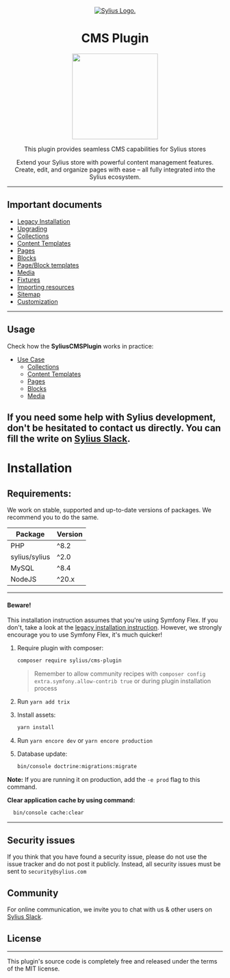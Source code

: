 <p align="center">
    <a href="https://sylius.com" target="_blank">
        <picture>
          <source media="(prefers-color-scheme: dark)" srcset="https://media.sylius.com/sylius-logo-800-dark.png">
          <source media="(prefers-color-scheme: light)" srcset="https://media.sylius.com/sylius-logo-800.png">
          <img alt="Sylius Logo." src="https://media.sylius.com/sylius-logo-800.png">
        </picture>
    </a>
</p>

<h1 align="center">CMS Plugin</h1>

<p align="center"><a href="https://sylius.com/plugins/" target="_blank"><img src="https://sylius.com/assets/badge-official-sylius-plugin.png" width="200"></a></p>

<p align="center">This plugin provides seamless CMS capabilities for Sylius stores</p>

<p align="center">Extend your Sylius store with powerful content management features. Create, edit, and organize pages with ease – all fully integrated into the Sylius ecosystem.</p>

---

## Important documents

- [Legacy Installation](legacy_installation.md)
- [Upgrading](UPGRADE.md)
- [Collections](doc/collections.md)
- [Content Templates](doc/content_templates.md)
- [Pages](doc/pages.md)
- [Blocks](doc/blocks.md)
- [Page/Block templates](doc/templates.md)
- [Media](doc/media.md)
- [Fixtures](doc/fixtures.md)
- [Importing resources](doc/importing-resources.md)
- [Sitemap](doc/sitemap.md)
- [Customization](doc/customization.md)

---

## Usage
  Check how the **SyliusCMSPlugin** works in practice:
- [Use Case](doc/use_case.md)
  - [Collections](doc/use_case_collections.md)
  - [Content Templates](doc/use_case_content_templates.md)
  - [Pages](doc/use_case_pages.md)
  - [Blocks](doc/use_case_blocks.md)
  - [Media](doc/use_case_media.md)

If you need some help with Sylius development, 
don't be hesitated to contact us directly. You can fill the write on [Sylius Slack](https://sylius-devs.slack.com/).
---

# Installation

## Requirements:
We work on stable, supported and up-to-date versions of packages. We recommend you to do the same.

| Package       | Version |
|---------------|---------|
| PHP           | ^8.2    |
| sylius/sylius | ^2.0    |
| MySQL         | ^8.4    |
| NodeJS        | ^20.x   |

---
#### Beware!

This installation instruction assumes that you're using Symfony Flex. If you don't, take a look at the
[legacy installation instruction](legacy_installation.md). However, we strongly encourage you to use
Symfony Flex, it's much quicker!

1. Require plugin with composer:

    ```bash
    composer require sylius/cms-plugin
    ```

   > Remember to allow community recipes with `composer config extra.symfony.allow-contrib true` or during plugin installation process

1. Run `yarn add trix`

1. Install assets:

    ```bash
    yarn install
    ```

1. Run `yarn encore dev` or `yarn encore production`

1. Database update:

    ```bash
    bin/console doctrine:migrations:migrate
    ```
**Note:** If you are running it on production, add the `-e prod` flag to this command.

**Clear application cache by using command:**

  ```bash
    bin/console cache:clear
  ```
---
## Security issues

If you think that you have found a security issue, please do not use the issue tracker and do not post it publicly.
Instead, all security issues must be sent to `security@sylius.com`

## Community

For online communication, we invite you to chat with us & other users on [Sylius Slack](https://sylius-devs.slack.com/).

## License

---

This plugin's source code is completely free and released under the terms of the MIT license.
